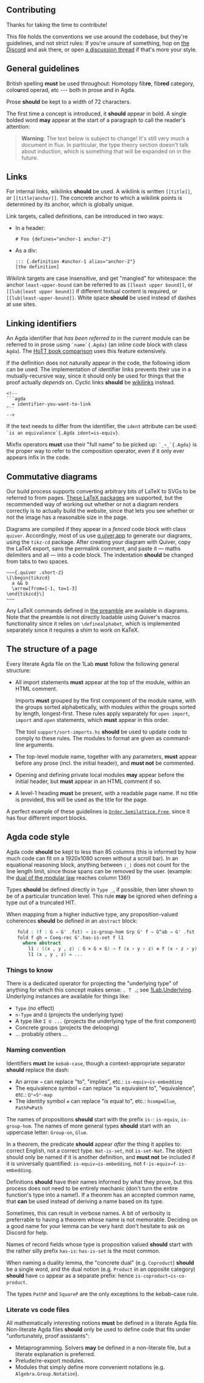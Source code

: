 Contributing
------------

Thanks for taking the time to contribute!

This file holds the conventions we use around the codebase, but they're
guidelines, and not strict rules: If you're unsure of something, hop on
[the Discord](https://discord.gg/Zp2e8hYsuX) and ask there, or open [a
discussion thread](https://github.com/plt-amy/1lab/discussions)
if that's more your style.

## General guidelines

British spelling **must** be used throughout: Homotopy fib**re**,
fib**red** category, colo**u**red operad, etc --- both in prose and in
Agda.

Prose **should** be kept to a width of 72 characters.

The first time a concept is introduced, it **should** appear in bold. A
single bolded word **may** appear at the start of a paragraph to call
the reader's attention:

> **Warning**: The text below is subject to change! It's still very much a
> document in flux. In particular, the type theory section doesn't talk
> about induction, which is something that will be expanded on in the
> future.

## Links

For internal links, wikilinks **should** be used. A wikilink is written
`[[title]]`, or `[[title|anchor]]`. The concrete anchor to which a
wikilink points is determined by its anchor, which is globally unique.

Link targets, called definitions, can be introduced in two ways:

* In a header:
  ```
  # Foo {defines="anchor-1 anchor-2"}
  ```

* As a div:
  ```
  ::: {.definition #anchor-1 alias="anchor-2"}
  [the definition]
  ```

Wikilink targets are case insensitive, and get "mangled" for whitespace:
the anchor `least-upper-bound` can be referred to as `[[least upper
bound]]`, or `[[lub|least upper bound]]` if different textual content is
required, or `[[lub|least-upper-bound]]`. White space **should** be used
instead of dashes at use sites.

## Linking identifiers

An Agda identifier that _has been referred to_ in the current module can
be referred to in prose using `` `name`{.Agda} `` (an inline code block
with class `Agda`). The [HoTT book comparison] uses this feature
extensively.

[HoTT book comparison]: https://github.com/plt-amy/1lab/blob/main/src/HoTT.lagda.md

If the definition does not naturally appear in the code, the following
idiom can be used. The implementation of identifier links prevents their
use in a mutually-recursive way, since it should only be used for things
that the proof actually *depends* on. Cyclic links **should** be
[wikilinks](#links) instead.

    <!--
    ```agda
    _ = identifier-you-want-to-link
    ```
    -->

If the text needs to differ from the identifier, the `ident` attribute
can be used: `` `is an equivalence`{.Agda ident=is-equiv} ``.

Mixfix operators **must** use their "full name" to be picked up: ``
`_∘_`{.Agda} `` is the proper way to refer to the composition operator,
even if it only ever appears infix in the code.

## Commutative diagrams

Our build process supports converting arbitrary bits of LaTeX to SVGs to
be referred to from pages. [These LaTeX packages] are supported, but the
recommended way of working out whether or not a diagram renders
correctly is to actually build the website, since that lets you see
whether or not the image has a reasonable size in the page.

[These LaTeX packages]: https://github.com/plt-amy/1lab/blob/main/default.nix#L18-L27

Diagrams are compiled if they appear in a *fenced* code block with class
`quiver`. Accordingly, most of us use [q.uiver.app](https://q.uiver.app)
to generate our diagrams, using the `tikz-cd` package. After creating
your diagram with Quiver, copy the LaTeX export, sans the permalink
comment, and paste it — maths delimiters and all — into a code block.
The indentation **should** be changed from tabs to two spaces.

    ~~~{.quiver .short-2}
    \[\begin{tikzcd}
      a && b
      \arrow[from=1-1, to=1-3]
    \end{tikzcd}\]
    ~~~

Any LaTeX commands defined in [the preamble] are available in diagrams.
Note that the preamble is not directly loadable using Quiver's macros
functionality since it relies on `\definealphabet`, which is implemented
separately since it requires a shim to work on KaTeX.

[the preamble]: https://github.com/plt-amy/1lab/blob/main/src/preamble.tex

## The structure of a page

Every literate Agda file on the 1Lab **must** follow the following
general structure:

- All import statements **must** appear at the top of the module, within
  an HTML comment.

  Imports **must** grouped by the first component of the module name,
  with the groups sorted alphabetically, with modules _within_ the
  groups sorted by length, longest-first. These rules apply separately
  for `open import`, `import` and `open` statements, which
  **must** appear in this order.

  The tool `support/sort-imports.hs` **should** be used to update code
  to comply to these rules. The modules to format are given as
  command-line arguments.

- The top-level module name, together with any parameters, **must**
  appear before any prose (incl. the initial header), and **must not**
  be commented.

- Opening and defining private local modules **may** appear before the
  initial header, but **must** appear in an HTML comment if so.

- A level-1 heading **must** be present, with a readable page name. If
  no title is provided, this will be used as the title for the page.

A perfect example of these guidelines is [`Order.Semilattice.Free`],
since it has four different import blocks.

[`Order.Semilattice.Free`]: https://github.com/plt-amy/1lab/blob/main/src/Order/Semilattice/Free.lagda.md

## Agda code style

Agda code **should** be kept to less than 85 columns (this is informed
by how much code can fit on a 1920x1080 screen without a scroll bar). In
an equational reasoning block, anything between `⟨_⟩` does not count for
the line length limit, since those spans can be removed by the user.
(example: the [dual of the modular law] reaches column 136!)

[dual of the modular law]: https://github.com/plt-amy/1lab/blob/main/src/Cat/Allegory/Reasoning.lagda.md#L110

Types **should** be defined directly in `Type _`, if possible, then
later shown to be of a particular truncation level. This rule **may** be
ignored when defining a type out of a truncated HIT.

When mapping from a higher inductive type, any proposition-valued
coherences **should** be defined in an `abstract` block:

```agda
    fold : (f : G → G' .fst) → is-group-hom Grp G' f → G^ab → G' .fst
    fold f gh = Coeq-rec G'.has-is-set f l1
      where abstract
        l1 : ((x , y , z) : G × G × G) → f (x ⋆ y ⋆ z) ≡ f (x ⋆ z ⋆ y)
        l1 (x , y , z) = ...
```

### Things to know

There is a dedicated operator for projecting the "underlying type" of
anything for which this concept makes sense: `⌞ T ⌟`; see
[1Lab.Underlying](https://1lab.dev/1Lab.Underlying.html). Underlying
instances are available for things like:

- `Type` (no effect)
- `n-Type` and `Ω` (projects the underlying type)
- A type like `Σ U ...` (projects the underlying type of the first component)
- Concrete groups (projects the delooping)
- ... probably others ...

### Naming convention

Identifiers **must** be `kebab-case`, though a context-appropriate
separator **should** replace the dash:

- An arrow `→` can replace "to", "implies", etc.:
  `is-equiv→is-embedding`
- The equivalence symbol `≃` can replace "is equivalent to",
  "equivalence", etc.: `Ωⁿ≃Sⁿ-map`
- The identity symbol `≡` can replace "is equal to", etc.: `hcomp≡Glue`,
  `PathP≡Path`

The names of propositions **should** start with the prefix `is-`:
`is-equiv`, `is-group-hom`. The names of more general types **should**
start with an uppercase letter: `Group-on`, `Glue`.

In a theorem, the predicate **should** appear _after_ the thing it
applies to: correct English, not a correct type. `Nat-is-set`, not
`is-set-Nat`. The object should only be named if it is another
definition, and **must not** be included if it is universally
quantified: `is-equiv→is-embedding`, not `f-is-equiv→f-is-embedding`.

Definitions **should** have their names informed by what they prove, but
this process does not need to be entirely mechanic (don't turn the
entire function's type into a name!). If a theorem has an accepted
common name, that **can** be used instead of deriving a name based on
its type.

Sometimes, this can result in verbose names. A bit of verbosity is
preferrable to having a theorem whose name is not memorable. Deciding on
a good name for your lemma can be very hard: don't hesitate to ask on
Discord for help.

Names of record fields whose type is proposition valued **should** start
with the rather silly prefix `has-is`: `has-is-set` is the most common.

When naming a duality lemma, the "concrete dual" (e.g. `Coproduct`)
**should** be a single word, and the dual notion (e.g. `Product` in an
opposite category) **should** have `co` appear as a separate prefix:
hence `is-coproduct→is-co-product`.

The types `PathP` and `SquareP` are the only exceptions to the
kebab-case rule.

### Literate vs code files

All mathematically interesting notions **must** be defined in a literate
Agda file. Non-literate Agda files **should** only be used to define
code that fits under "unfortunately, proof assistants":

- Metaprogramming. Solvers **may** be defined in a non-literate file,
  but a literate explanation is preferred.
- Prelude/re-export modules.
- Modules that simply define more convenient notations
  (e.g. `Algebra.Group.Notation`).
